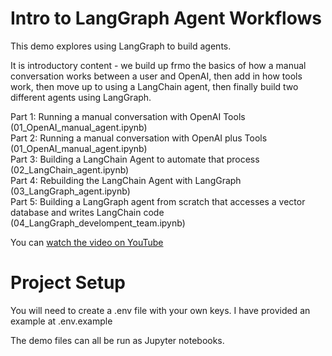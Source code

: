 # Intro to LangGraph Agent Workflows
This demo explores using LangGraph to build agents.

It is introductory content - we build up frmo the basics of how a manual conversation works between a user and OpenAI, then add in how tools work, then move up to using a LangChain agent, then finally build two different agents using LangGraph.

Part 1: Running a manual conversation with OpenAI Tools (01_OpenAI_manual_agent.ipynb)  
Part 2: Running a manual conversation with OpenAI plus Tools (01_OpenAI_manual_agent.ipynb)  
Part 3: Building a LangChain Agent to automate that process (02_LangChain_agent.ipynb)  
Part 4: Rebuilding the LangChain Agent with LangGraph (03_LangGraph_agent.ipynb)  
Part 5: Building a LangGraph agent from scratch that accesses a vector database and writes LangChain code (04_LangGraph_develompent_team.ipynb)  


You can [watch the video on YouTube](https://youtu.be/oMRJ--GJCKQ)

# Project Setup
You will need to create a .env file with your own keys. I have provided an example at .env.example

The demo files can all be run as Jupyter notebooks.

